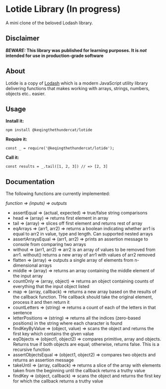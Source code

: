 # Lotide Library (In progress)
A mini clone of the beloved Lodash library.
## Disclaimer
**_BEWARE:_ This library was published for learning purposes. It is _not_ intended for use in production-grade software** 
## About
Lotide is a copy of [Lodash](https://github.com/lodash/lodash) which is a modern JavaScript utility library delivering functions that makes working with arrays, strings, numbers, objects etc.. easier.
## Usage
**Install it:**

`npm install @keqingthethundercat/lotide`

**Require it:**

`const _ = require('@keqingthethundercat/lotide');`

**Call it:**

`const results = _.tail([1, 2, 3]) // => [2, 3]`

## Documentation
The following functions are currently implemented:

*function => (inputs) => outputs*
* assertEqual => (actual, expected) => true/false string comparisons
* head => (array) => returns first element in array
* tail => (array) => slices off first element and returns rest of array
* eqArrays => (arr1, arr2) => returns a boolean indicating whether arr1 is equal to arr2 in value, type and length. Can supported nested arrays
* assertArraysEqual => (arr1, arr2) => prints an assertion message to console from comparing two arrays
* without => (arr1, arr2) => arr2 is an array of values to be removed from arr1. without() returns a new array of arr1 with values of arr2 removed
* flatten => (array) => outputs a single array of elements from n-dimensional arrays
* middle => (array) => returns an array containing the middle element of the input array
* countOnly => (array, object) => returns an object containing counts of everything that the input object listed
* map => (array, callback) => returns a new array based on the results of the callback function. THe callback should take the original element, process it and then return it
* countLetters => (string) => returns a count of each of the letters in that sentence
* letterPositions => (string) => returns all the indices (zero-based positions) in the string where each character is found
* findKeyByValue => (object, value) => scans the object and returns the first key which contains the given value
* eqObjects => (object1, object2) => compares primitive, array and objects. Returns true if both objects are equal; otherwise, returns false. This is a recursive function
* assertObjectsEqual => (object1, object2) => compares two objects and returns an assertion message
* takeUntil => (array, callback) => returns a slice of the array with elements taken from the beginning until the callback returns a truthy value
* findKey => (object, callback) => scans the object and returns the first key for which the callback returns a truthy value